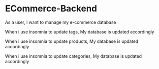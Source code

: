 # ECommerce-Backend

As a user, I want to manage my e-commerce database 

When i use insomnia to update tags, 
My database is updated accordingly

When i use insomnia to update products, 
My database is updated accordingly


When i use insomnia to update categories, 
My database is updated accordingly
